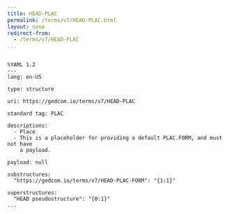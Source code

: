 ```yaml
---
title: HEAD-PLAC
permalink: /terms/v7/HEAD-PLAC.html
layout: none
redirect-from:
  - /terms/v7/HEAD-PLAC
...
```


```

%YAML 1.2
---
lang: en-US

type: structure

uri: https://gedcom.io/terms/v7/HEAD-PLAC

standard tag: PLAC

descriptions:
  - Place
  - This is a placeholder for providing a default PLAC.FORM, and must not have
    a payload.

payload: null

substructures:
  "https://gedcom.io/terms/v7/HEAD-PLAC-FORM": "{1:1}"

superstructures:
  "HEAD pseudostructure": "{0:1}"
...

```
